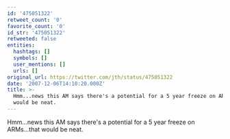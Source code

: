 ```yaml
---
id: '475051322'
retweet_count: '0'
favorite_count: '0'
id_str: '475051322'
retweeted: false
entities:
  hashtags: []
  symbols: []
  user_mentions: []
  urls: []
original_url: https://twitter.com/jth/status/475051322
date: '2007-12-06T14:10:20.000Z'
title: >-
  Hmm...news this AM says there's a potential for a 5 year freeze on ARMs...that
  would be neat.
---
```


Hmm...news this AM says there's a potential for a 5 year freeze on ARMs...that would be neat.